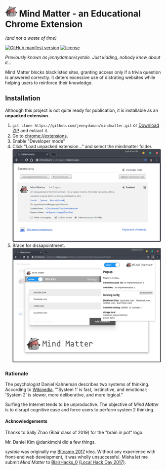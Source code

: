 <h1><img height="40em" style="padding-right: 5px;" src="/assets/brain-in-pot_alpha.png">Mind Matter - an Educational Chrome Extension</h1>

*(and not a waste of time)*

[![GitHub manifest version](https://img.shields.io/github/manifest-json/v/jennydaman/mindmatter.svg)](https://github.com/jennydaman/mindmatter/blob/master/manifest.json)
[![license](https://img.shields.io/github/license/jennydaman/mindmatter.svg)](https://github.com/jennydaman/mindmatter/blob/master/LICENSE.txt)

*Previously known as jennydaman/systole.*
*Just kidding, nobody knew about it...*

Mind Matter blocks blacklisted sites, granting access only if a trivia question is answered correctly. It deters excessive use of distrating websites while helping users to reinforce their knowledge.


## Installation

Although this project is not quite ready for publication, it is installable as an **unpacked extension**.

1. `git clone https://github.com/jennydaman/mindmatter.git` or [Download ZIP](https://github.com/jennydaman/mindmatter/archive/master.zip) and extract it.
2. Go to [chrome://extensions](chrome://extensions).
3. Enable "Developer mode"
4. Click "Load unpacked extension..." and select the mindmatter folder.
![Google Chrome extensions page](docs/screenshots/ext-page.png)
5. Brace for dissapointment. 
![Mind Matter Blacklist options page screenshot](docs/screenshots/blacklist.png)

### Rationale

The psychologist Daniel Kahneman describes two systems of thinking. According to [Wikipedia](https://en.wikipedia.org/wiki/Thinking_Fast_and_Slow), "'System 1' is fast, instinctive, and emotional; 'System 2' is slower, more deliberative, and more logical."

Surfing the Internet tends to be unproductive. The objective of *Mind Matter* is to disrupt cognitive ease and force users to perform system 2 thinking.


#### Acknowledgements

Thanks to Sally Zhao (Blair class of 2019) for the "brain in pot" logo.

Mr. Daniel Kim @dankimchi did a few things.

*systole* was originally my [Bitcamp 2017](https://devpost.com/software/systole) idea. Without any experience with front-end web development, it was wholly unsuccessful. Misha let me submit *Mind Matter* to [BlairHacks_0](http://hacks.mbhs.edu/) [(Local Hack Day 2017)](https://localhackday.mlh.io/).
